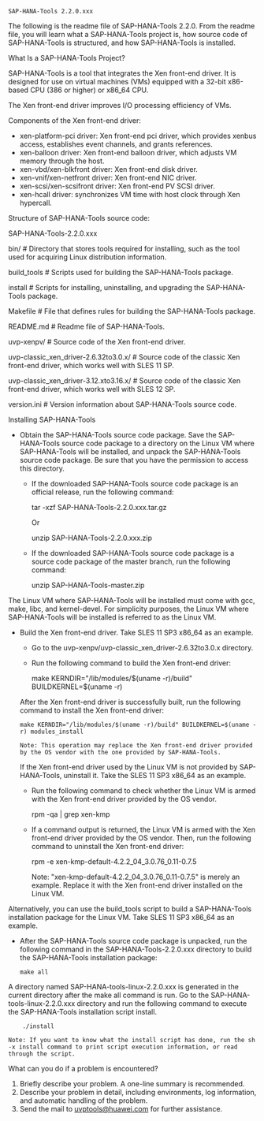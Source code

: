     SAP-HANA-Tools 2.2.0.xxx
The following is the readme file of SAP-HANA-Tools 2.2.0. From the readme file, you will learn what a SAP-HANA-Tools project is, how source code of SAP-HANA-Tools is structured, and how SAP-HANA-Tools is installed.

What Is a SAP-HANA-Tools Project?

SAP-HANA-Tools is a tool that integrates the Xen front-end driver. It is designed for use on virtual machines (VMs) equipped with a 32-bit x86-based CPU (386 or higher) or x86_64 CPU.

The Xen front-end driver improves I/O processing efficiency of VMs. 

Components of the Xen front-end driver:
  - xen-platform-pci driver: Xen front-end pci driver, which provides xenbus access, establishes event channels, and grants references.
  - xen-balloon driver: Xen front-end balloon driver, which adjusts VM memory through the host.
  - xen-vbd/xen-blkfront driver: Xen front-end disk driver.
  - xen-vnif/xen-netfront driver: Xen front-end NIC driver.
  - xen-scsi/xen-scsifront driver: Xen front-end PV SCSI driver.
  - xen-hcall driver: synchronizes VM time with host clock through Xen hypercall.

Structure of SAP-HANA-Tools source code:

SAP-HANA-Tools-2.2.0.xxx

bin/             # Directory that stores tools required for installing, such as the tool used for acquiring Linux distribution information.

build_tools      # Scripts used for building the SAP-HANA-Tools package.

install          # Scripts for installing, uninstalling, and upgrading the SAP-HANA-Tools package.

Makefile         # File that defines rules for building the SAP-HANA-Tools package.

README.md        # Readme file of SAP-HANA-Tools.

uvp-xenpv/       # Source code of the Xen front-end driver.

  uvp-classic_xen_driver-2.6.32to3.0.x/   # Source code of the classic Xen front-end driver, which works well with SLES 11 SP.

  uvp-classic_xen_driver-3.12.xto3.16.x/  # Source code of the classic Xen front-end driver, which works well with SLES 12 SP.

version.ini      # Version information about SAP-HANA-Tools source code.


Installing SAP-HANA-Tools
  - Obtain the SAP-HANA-Tools source code package. Save the SAP-HANA-Tools source code package to a directory on the Linux VM where SAP-HANA-Tools will be installed, and unpack the SAP-HANA-Tools source code package. Be sure that you have the permission to access this directory.
    - If the downloaded SAP-HANA-Tools source code package is an official release, run the following command: 

        tar -xzf SAP-HANA-Tools-2.2.0.xxx.tar.gz

        Or

        unzip SAP-HANA-Tools-2.2.0.xxx.zip

    - If the downloaded SAP-HANA-Tools source code package is a source code package of the master branch, run the following command: 

        unzip SAP-HANA-Tools-master.zip

The Linux VM where SAP-HANA-Tools will be installed must come with gcc, make, libc, and kernel-devel. For simplicity purposes, the Linux VM where SAP-HANA-Tools will be installed is referred to as the Linux VM.

  - Build the Xen front-end driver. Take SLES 11 SP3 x86_64 as an example.
    - Go to the uvp-xenpv/uvp-classic_xen_driver-2.6.32to3.0.x directory.
    - Run the following command to build the Xen front-end driver:

        make KERNDIR="/lib/modules/$(uname -r)/build" BUILDKERNEL=$(uname -r)
  
    After the Xen front-end driver is successfully built, run the following command to install the Xen front-end driver:

        make KERNDIR="/lib/modules/$(uname -r)/build" BUILDKERNEL=$(uname -r) modules_install

        Note: This operation may replace the Xen front-end driver provided by the OS vendor with the one provided by SAP-HANA-Tools. 

    If the Xen front-end driver used by the Linux VM is not provided by SAP-HANA-Tools, uninstall it. Take the SLES 11 SP3 x86_64 as an example. 
    - Run the following command to check whether the Linux VM is armed with the Xen front-end driver provided by the OS vendor. 

        rpm -qa | grep xen-kmp
    - If a command output is returned, the Linux VM is armed with the Xen front-end driver provided by the OS vendor. Then, run the following command to uninstall the Xen front-end driver: 

        rpm -e xen-kmp-default-4.2.2_04_3.0.76_0.11-0.7.5

        Note: "xen-kmp-default-4.2.2_04_3.0.76_0.11-0.7.5" is merely an example. Replace it with the Xen front-end driver installed on the Linux VM. 

  Alternatively, you can use the build_tools script to build a SAP-HANA-Tools installation package for the Linux VM. Take SLES 11 SP3 x86_64 as an example. 
  - After the SAP-HANA-Tools source code package is unpacked, run the following command in the SAP-HANA-Tools-2.2.0.xxx directory to build the SAP-HANA-Tools installation package: 

        make all

  A directory named SAP-HANA-tools-linux-2.2.0.xxx is generated in the current directory after the make all command is run. Go to the SAP-HANA-tools-linux-2.2.0.xxx directory and run the following command to execute the SAP-HANA-Tools installation script install. 
  
        ./install

    Note: If you want to know what the install script has done, run the sh -x install command to print script execution information, or read through the script. 


What can you do if a problem is encountered?
  1. Briefly describe your problem. A one-line summary is recommended.
  2. Describe your problem in detail, including environments, log information, and automatic handling of the problem.
  3. Send the mail to uvptools@huawei.com for further assistance.


